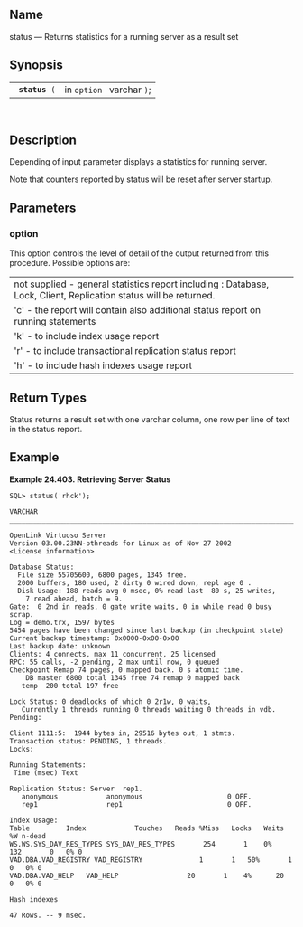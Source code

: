 <div id="fn_status" class="refentry">

<div class="titlepage">

</div>

<div class="refnamediv">

## Name

status — Returns statistics for a running server as a result set

</div>

<div class="refsynopsisdiv">

## Synopsis

<div id="fsyn_status" class="funcsynopsis">

|                     |                           |
|---------------------|---------------------------|
| ` `**`status`**` (` | in `option ` varchar `)`; |

<div class="funcprototype-spacer">

 

</div>

</div>

</div>

<div id="desc_status" class="refsect1">

## Description

Depending of input parameter displays a statistics for running server.

Note that counters reported by status will be reset after server
startup.

</div>

<div id="params_status" class="refsect1">

## Parameters

<div id="id112091" class="refsect2">

### option

This option controls the level of detail of the output returned from
this procedure. Possible options are:

|                                                                                                                   |
|-------------------------------------------------------------------------------------------------------------------|
| not supplied - general statistics report including : Database, Lock, Client, Replication status will be returned. |
| 'c' - the report will contain also additional status report on running statements                                 |
| 'k' - to include index usage report                                                                               |
| 'r' - to include transactional replication status report                                                          |
| 'h' - to include hash indexes usage report                                                                        |

</div>

</div>

<div id="ret_status" class="refsect1">

## Return Types

Status returns a result set with one varchar column, one row per line of
text in the status report.

</div>

<div id="examples_status" class="refsect1">

## Example

<div id="ex_status" class="example">

**Example 24.403. Retrieving Server Status**

<div class="example-contents">

``` programlisting
SQL> status('rhck');

VARCHAR
_______________________________________________________________________________

OpenLink Virtuoso Server
Version 03.00.23NN-pthreads for Linux as of Nov 27 2002
<License information>

Database Status:
  File size 55705600, 6800 pages, 1345 free.
  2000 buffers, 180 used, 2 dirty 0 wired down, repl age 0 .
  Disk Usage: 188 reads avg 0 msec, 0% read last  80 s, 25 writes,
    7 read ahead, batch = 9.
Gate:  0 2nd in reads, 0 gate write waits, 0 in while read 0 busy scrap.
Log = demo.trx, 1597 bytes
5454 pages have been changed since last backup (in checkpoint state)
Current backup timestamp: 0x0000-0x00-0x00
Last backup date: unknown
Clients: 4 connects, max 11 concurrent, 25 licensed
RPC: 55 calls, -2 pending, 2 max until now, 0 queued
Checkpoint Remap 74 pages, 0 mapped back. 0 s atomic time.
    DB master 6800 total 1345 free 74 remap 0 mapped back
   temp  200 total 197 free

Lock Status: 0 deadlocks of which 0 2r1w, 0 waits,
   Currently 1 threads running 0 threads waiting 0 threads in vdb.
Pending:

Client 1111:5:  1944 bytes in, 29516 bytes out, 1 stmts.
Transaction status: PENDING, 1 threads.
Locks:

Running Statements:
 Time (msec) Text

Replication Status: Server  rep1.
   anonymous            anonymous                     0 OFF.
   rep1                 rep1                          0 OFF.

Index Usage:
Table         Index            Touches   Reads %Miss   Locks   Waits   %W n-dead
WS.WS.SYS_DAV_RES_TYPES SYS_DAV_RES_TYPES       254       1    0%     132       0   0% 0
VAD.DBA.VAD_REGISTRY VAD_REGISTRY              1       1   50%       1       0   0% 0
VAD.DBA.VAD_HELP   VAD_HELP                 20       1    4%      20       0   0% 0

Hash indexes

47 Rows. -- 9 msec.
```

</div>

</div>

  

</div>

</div>

